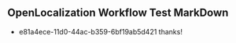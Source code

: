 ## OpenLocalization Workflow Test MarkDown
* e81a4ece-11d0-44ac-b359-6bf19ab5d421 thanks!

<!--HONumber=Aug16_HO4-->


